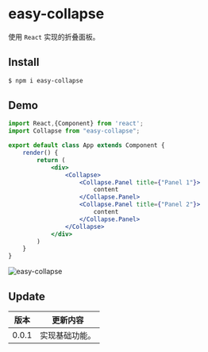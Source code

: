 # easy-collapse

使用 `React` 实现的折叠面板。


## Install

```bash
$ npm i easy-collapse
```


## Demo

```jsx
import React,{Component} from 'react';
import Collapse from "easy-collapse";

export default class App extends Component {
    render() {
        return (
            <div>
                <Collapse>
                    <Collapse.Panel title={"Panel 1"}>
                        content
                    </Collapse.Panel>
                    <Collapse.Panel title={"Panel 2"}>
                        content
                    </Collapse.Panel>
                </Collapse>
            </div>
        )
    }
}
```

![easy-collapse](https://ws1.sinaimg.cn/large/006tKfTcgy1g1hh917palg30bn07btaj.gif)

## Update

| 版本  | 更新内容                                                     |
| ----- | ------------------------------------------------------------ |
| 0.0.1 | 实现基础功能。 |